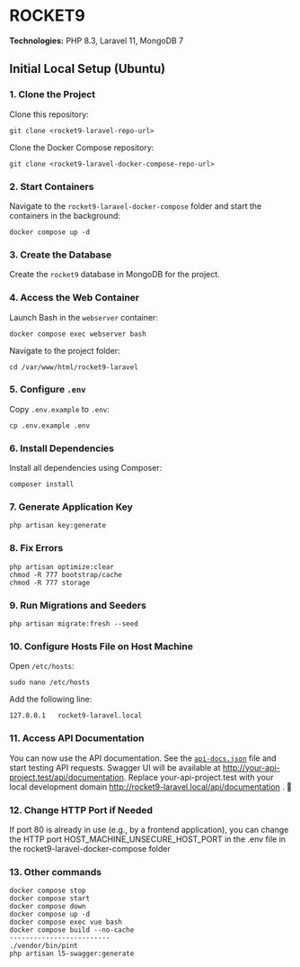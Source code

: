 # ROCKET9

**Technologies:** PHP 8.3, Laravel 11, MongoDB 7

## Initial Local Setup (Ubuntu)

### 1. Clone the Project

Clone this repository:

```
git clone <rocket9-laravel-repo-url>
```

Clone the Docker Compose repository:

```
git clone <rocket9-laravel-docker-compose-repo-url>
```

### 2. Start Containers

Navigate to the `rocket9-laravel-docker-compose` folder and start the containers in the background:

```
docker compose up -d
```

### 3. Create the Database

Create the `rocket9` database in MongoDB for the project.

### 4. Access the Web Container

Launch Bash in the `webserver` container:

```
docker compose exec webserver bash
```

Navigate to the project folder:

```
cd /var/www/html/rocket9-laravel
```

### 5. Configure `.env`

Copy `.env.example` to `.env`:

```
cp .env.example .env
```

### 6. Install Dependencies

Install all dependencies using Composer:

```
composer install
```

### 7. Generate Application Key

```
php artisan key:generate
```

### 8. Fix Errors

```
php artisan optimize:clear
chmod -R 777 bootstrap/cache
chmod -R 777 storage
```

### 9. Run Migrations and Seeders

```
php artisan migrate:fresh --seed
```

### 10. Configure Hosts File on Host Machine

Open `/etc/hosts`:

```
sudo nano /etc/hosts
```

Add the following line:

```
127.0.0.1   rocket9-laravel.local
```

### 11. Access API Documentation

You can now use the API documentation. See the [`api-docs.json`](storage/api-docs/api-docs.json) file and start testing
API requests.
Swagger UI will be available at http://your-api-project.test/api/documentation. Replace your-api-project.test with your
local development domain http://rocket9-laravel.local/api/documentation . 🚀

### 12. Change HTTP Port if Needed

If port 80 is already in use (e.g., by a frontend application), you can change the HTTP port
HOST_MACHINE_UNSECURE_HOST_PORT in the .env file in the rocket9-laravel-docker-compose folder

### 13. Other commands
```
docker compose stop
docker compose start
docker compose down
docker compose up -d
docker compose exec vue bash
docker compose build --no-cache
-------------------------
./vendor/bin/pint
php artisan l5-swagger:generate
```
